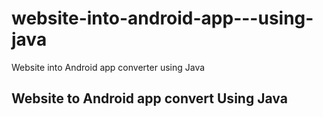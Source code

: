 # website-into-android-app---using-java
Website into Android app converter using Java
## Website to Android app convert Using Java
